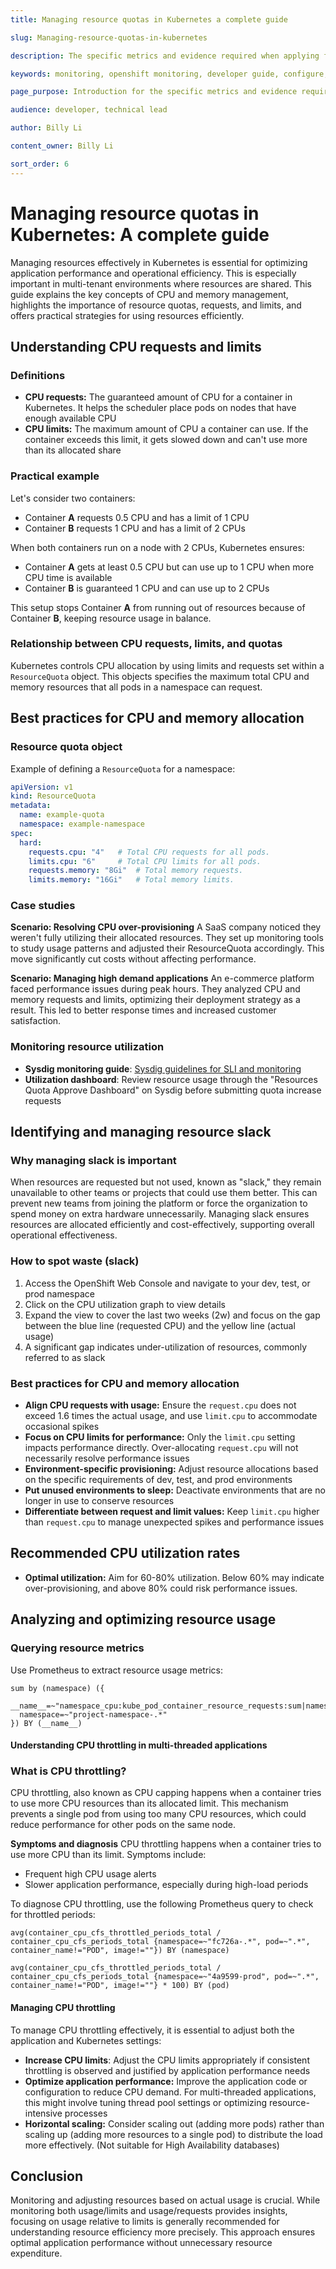 ```yaml
---
title: Managing resource quotas in Kubernetes a complete guide  

slug: Managing-resource-quotas-in-kubernetes

description: The specific metrics and evidence required when applying for additional resources.

keywords: monitoring, openshift monitoring, developer guide, configure, request resource, prometheus, prom, promql, metrics, metric type, servicemonitor, observe

page_purpose: Introduction for the specific metrics and evidence required when applying for additional resources.

audience: developer, technical lead

author: Billy Li

content_owner: Billy Li

sort_order: 6
---
```


# Managing resource quotas in Kubernetes: A complete guide 

Managing resources effectively in Kubernetes is essential for optimizing application performance and operational efficiency. This is especially important in multi-tenant environments where resources are shared. This guide explains the key concepts of CPU and memory management, highlights the importance of resource quotas, requests, and limits, and offers practical strategies for using resources efficiently.

## Understanding CPU requests and limits

### Definitions

- **CPU requests:** The guaranteed amount of CPU for a container in Kubernetes. It helps the scheduler place pods on nodes that have enough available CPU
- **CPU limits:** The maximum amount of CPU a container can use. If the container exceeds this limit, it gets slowed down and can't use more than its allocated share

### Practical example

Let's consider two containers:
- Container **A** requests 0.5 CPU and has a limit of 1 CPU
- Container **B** requests 1 CPU and has a limit of 2 CPUs

When both containers run on a node with 2 CPUs, Kubernetes ensures:

- Container **A** gets at least 0.5 CPU but can use up to 1 CPU when more CPU time is available
- Container **B** is guaranteed 1 CPU and can use up to 2 CPUs

This setup stops Container **A** from running out of resources because of  Container **B**, keeping resource usage in balance.

### Relationship between CPU requests, limits, and quotas

Kubernetes controls CPU allocation by using limits and requests set within a `ResourceQuota` object. This objects specifies the maximum total CPU and memory resources that all pods in a namespace can request.

## Best practices for CPU and memory allocation

### Resource quota object
Example of defining a `ResourceQuota` for a namespace:
```yaml
apiVersion: v1
kind: ResourceQuota
metadata:
  name: example-quota
  namespace: example-namespace
spec:
  hard:
    requests.cpu: "4"   # Total CPU requests for all pods.
    limits.cpu: "6"     # Total CPU limits for all pods.
    requests.memory: "8Gi"  # Total memory requests.
    limits.memory: "16Gi"   # Total memory limits.

```
### Case studies

**Scenario: Resolving CPU over-provisioning**
A SaaS company noticed they weren't fully utilizing their allocated resources. They set up monitoring tools to study usage patterns and adjusted their ResourceQuota accordingly. This move significantly cut costs without affecting performance.

**Scenario: Managing high demand applications**
An e-commerce platform faced performance issues during peak hours. They analyzed CPU and memory requests and limits, optimizing their deployment strategy as a result. This led to better response times and increased customer satisfaction.

### Monitoring resource utilization

- **Sysdig monitoring guide**: [Sysdig guidelines for SLI and monitoring](../app-monitoring/guidelines-for-sli-and-monitoring.md)
- **Utilization dashboard**: Review resource usage through the "Resources Quota Approve Dashboard" on Sysdig before submitting quota increase requests

## Identifying and managing resource slack

### Why managing slack is important

When resources are requested but not used, known as "slack," they remain unavailable to other teams or projects that could use them better. This can prevent new teams from joining the platform or force the organization to spend money on extra hardware unnecessarily. Managing slack ensures resources are allocated efficiently and cost-effectively, supporting overall operational effectiveness.

### How to spot waste (slack)

1. Access the OpenShift Web Console and navigate to your dev, test, or prod namespace
2. Click on the CPU utilization graph to view details
3. Expand the view to cover the last two weeks (2w) and focus on the gap between the blue line (requested CPU) and the yellow line (actual usage)
4. A significant gap indicates under-utilization of resources, commonly referred to as slack

### Best practices for CPU and memory allocation

- **Align CPU requests with usage:** Ensure the `request.cpu` does not exceed 1.6 times the actual usage, and use `limit.cpu` to accommodate occasional spikes
- **Focus on CPU limits for performance:** Only the `limit.cpu` setting impacts performance directly. Over-allocating `request.cpu` will not necessarily resolve performance issues
- **Environment-specific provisioning:** Adjust resource allocations based on the specific requirements of dev, test, and prod environments
- **Put unused environments to sleep:** Deactivate environments that are no longer in use to conserve resources
- **Differentiate between request and limit values:** Keep `limit.cpu` higher than `request.cpu` to manage unexpected spikes and performance issues

## Recommended CPU utilization rates

- **Optimal utilization:** Aim for 60-80% utilization. Below 60% may indicate over-provisioning, and above 80% could risk performance issues.

## Analyzing and optimizing resource usage

### Querying resource metrics
Use Prometheus to extract resource usage metrics:
```
sum by (namespace) ({
  __name__=~"namespace_cpu:kube_pod_container_resource_requests:sum|namespace:container_cpu_usage:sum|namespace_cpu:kube_pod_container_resource_limits:sum",
  namespace=~"project-namespace-.*"
}) BY (__name__)

```

#### Understanding CPU throttling in multi-threaded applications

### What is CPU throttling?
CPU throttling, also known as CPU capping happens when a container tries to use more CPU resources than its allocated limit. This mechanism prevents a single pod from using too many CPU resources, which could reduce performance for other pods on the same node.

**Symptoms and diagnosis**
CPU throttling happens when a container tries to use more CPU than its limit. Symptoms include:

* Frequent high CPU usage alerts
* Slower application performance, especially during high-load periods
  
To diagnose CPU throttling, use the following Prometheus query to check for throttled periods:

```
avg(container_cpu_cfs_throttled_periods_total / container_cpu_cfs_periods_total {namespace=~"fc726a-.*", pod=~".*", container_name!="POD", image!=""}) BY (namespace) 
```

```
avg(container_cpu_cfs_throttled_periods_total / container_cpu_cfs_periods_total {namespace=~"4a9599-prod", pod=~".*", container_name!="POD", image!=""} * 100) BY (pod) 
```

#### Managing CPU throttling

To manage CPU throttling effectively, it is essential to adjust both the application and Kubernetes settings:

* **Increase CPU limits**: Adjust the CPU limits appropriately if consistent throttling is observed and justified by application performance needs
* **Optimize application performance:** Improve the application code or configuration to reduce CPU demand. For multi-threaded applications, this might involve tuning thread pool settings or optimizing resource-intensive processes
* **Horizontal scaling:** Consider scaling out (adding more pods) rather than scaling up (adding more resources to a single pod) to distribute the load more effectively. (Not suitable for High Availability  databases)

## Conclusion

Monitoring and adjusting resources based on actual usage is crucial. While monitoring both usage/limits and usage/requests provides insights, focusing on usage relative to limits is generally recommended for understanding resource efficiency more precisely. This approach ensures optimal application performance without unnecessary resource expenditure.
